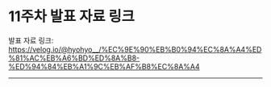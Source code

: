 # 11주차 발표 자료 링크

발표 자료 링크: https://velog.io/@hyohyo__/%EC%9E%90%EB%B0%94%EC%8A%A4%ED%81%AC%EB%A6%BD%ED%8A%B8-%ED%94%84%EB%A1%9C%EB%AF%B8%EC%8A%A4

---
